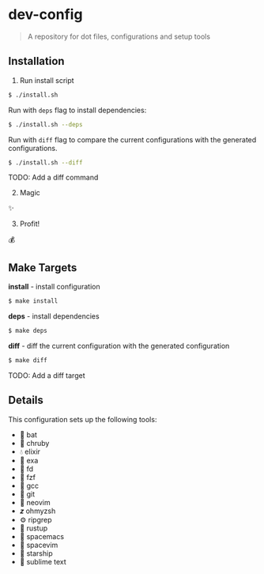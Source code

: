# dev-config

> A repository for dot files, configurations and setup tools

## Installation

1. Run install script

```sh
$ ./install.sh
```

Run with `deps` flag to install dependencies:

```sh
$ ./install.sh --deps
```

Run with `diff` flag to compare the current configurations with the generated configurations.

```sh
$ ./install.sh --diff
```

TODO: Add a diff command

2. Magic

:sparkles:

3. Profit!

:moneybag:

## Make Targets

**install** - install configuration

```sh
$ make install
```

**deps** - install dependencies

```sh
$ make deps
```

**diff** - diff the current configuration with the generated configuration

```sh
$ make diff
```

TODO: Add a diff target

## Details

This configuration sets up the following tools:

- 🦇 bat
- 💎 chruby
- 💧 elixir
- 📝 exa
- 👀 fd
- 🦑 fzf
- 🔨 gcc
- 🌱 git
- 🔧 neovim
- 𝒛 ohmyzsh
- ⚙️ ripgrep
- 🦀 rustup
- 🔧 spacemacs
- 🔧 spacevim
- 🚀 starship
- 🔧 sublime text

